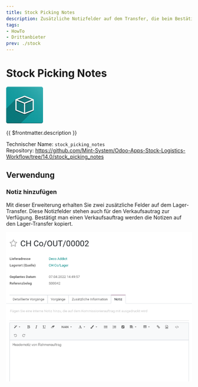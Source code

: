 ```yaml
---
title: Stock Picking Notes
description: Zusätzliche Notizfelder auf dem Transfer, die beim Bestätigen eines Verkaufsauftrags kopiert werden.
tags:
- HowTo
- Drittanbieter
prev: ./stock
---
```

# Stock Picking Notes
![icon_oms_box](attachments/icon_oms_box.png)

{{ $frontmatter.description }}

Technischer Name: `stock_picking_notes`\
Repository: <https://github.com/Mint-System/Odoo-Apps-Stock-Logistics-Workflow/tree/14.0/stock_picking_notes>

## Verwendung

### Notiz hinzufügen

Mit dieser Erweiterung erhalten Sie zwei zusätzliche Felder auf dem Lager-Transfer. Diese Notizfelder stehen auch für den Verkaufsautrag zur Verfügung. Bestätigt man einen Verkaufsauftrag werden die Notizen auf den Lager-Transfer kopiert. 

![](attachments/Stock%20Picking%20Notes.png)